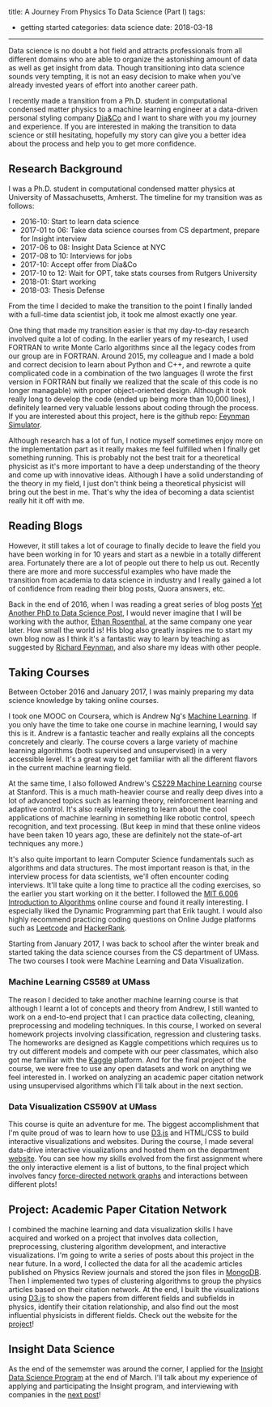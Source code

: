 title: A Journey From Physics To Data Science (Part I)
tags: 
  - getting started
categories: data science
date: 2018-03-18
---

Data science is no doubt a hot field and attracts professionals from all different domains who are able to organize the astonishing amount of data as well as get insight from data. Though transitioning into data science sounds very tempting, it is not an easy decision to make when you’ve already invested years of effort into another career path. 

I recently made a transition from a Ph.D. student in computational condensed matter physics to a machine learning engineer at a data-driven personal styling company [Dia&Co](https://www.dia.com/welcome) and I want to share with you my journey and experience. If you are interested in making the transition to data science or still hesitating, hopefully my story can give you a better idea about the process and help you to get more confidence.

<!-- more -->

## Research Background

I was a Ph.D. student in computational condensed matter physics at University of Massachusetts, Amherst. The timeline for my transition was as follows:

- 2016-10: Start to learn data science
- 2017-01 to 06: Take data science courses from CS department, prepare for Insight interview
- 2017-06 to 08: Insight Data Science at NYC
- 2017-08 to 10: Interviews for jobs
- 2017-10: Accept offer from Dia&Co
- 2017-10 to 12: Wait for OPT, take stats courses from Rutgers University
- 2018-01: Start working
- 2018-03: Thesis Defense

From the time I decided to make the transition to the point I finally landed with a full-time data scientist job, it took me almost exactly one year. 

One thing that made my transition easier is that my day-to-day research involved quite a lot of coding. In the earlier years of my research, I used FORTRAN to write Monte Carlo algorithms since all the legacy codes from our group are in FORTRAN. Around 2015, my colleague and I made a bold and correct decision to learn about Python and C++, and rewrote a quite complicated code in a combination of the two languages (I wrote the first version in FORTRAN but finally we realized that the scale of this code is no longer managable) with proper object-oriented design. Although it took really long to develop the code (ended up being more than 10,000 lines), I definitely learned very valuable lessons about coding through the process. If you are interested about this project, here is the github repo: [Feynman Simulator](https://github.com/kunyuan/Feynman_Simulator).

Although research has a lot of fun, I notice myself sometimes enjoy more on the implementation part as it really makes me feel fulfilled when I finally get something running. This is probably not the best trait for a theoretical physicist as it's more important to have a deep understanding of the theory and come up with innovative ideas. Although I have a solid understanding of the theory in my field, I just don't think being a theoretical physicist will bring out the best in me. That's why the idea of becoming a data scientist really hit it off with me.

## Reading Blogs
However, it still takes a lot of courage to finally decide to leave the field you have been working in for 10 years and start as a newbie in a totally different area. Fortunately there are a lot of people out there to help us out. Recently there are more and more successful examples who have made the transition from academia to data science in industry and I really gained a lot of confidence from reading their blog posts, Quora answers, etc. 

Back in the end of 2016, when I was reading a great series of blog posts [Yet Another PhD to Data Science Post](http://blog.ethanrosenthal.com/2015/09/23/start-to-insight/), I would never imagine that I will be working with the author, [Ethan Rosenthal](http://blog.ethanrosenthal.com/), at the same company one year later. How small the world is! His blog also greatly inspires me to start my own blog now as I think it's a fantastic way to learn by teaching as suggested by [Richard Feynman](https://collegeinfogeek.com/feynman-technique/), and also share my ideas with other people. 

## Taking Courses
Between October 2016 and January 2017, I was mainly preparing my data science knowledge by taking online courses. 

I took one MOOC on Coursera, which is Andrew Ng's [Machine Learning](https://www.coursera.org/learn/machine-learning). If you only have the time to take one course in machine learning, I would say this is it. Andrew is a fantastic teacher and really explains all the concepts concretely and clearly. The course covers a large variety of machine learning algorithms (both supervised and unsupervised) in a very accessible level. It's a great way to get familiar with all the different flavors in the current machine learning field.

At the same time, I also followed Andrew's [CS229 Machine Learning](https://www.youtube.com/watch?v=UzxYlbK2c7E) course at Stanford. This is a much math-heavier course and really deep dives into a lot of advanced topics such as learning theory, reinforcement learning and adaptive control. It's also really interesting to learn about the cool applications of machine learning in something like robotic control, speech recognition, and text processing. (But keep in mind that these online videos have been taken 10 years ago, these are definitely not the state-of-art techniques any more.)

It's also quite important to learn Computer Science fundamentals such as algorithms and data structures. The most important reason is that, in the interview process for data scientists, we'll often encounter coding interviews. It'll take quite a long time to practice all the coding exercises, so the earlier you start working on it the better. I followed the [MIT 6.006 Introduction to Algorithms](https://www.youtube.com/playlist?list=PLUl4u3cNGP61Oq3tWYp6V_F-5jb5L2iHb) online course and found it really interesting. I especially liked the Dynamic Programming part that Erik taught. I would also highly recommend practicing coding questions on Online Judge platforms such as [Leetcode](https://leetcode.com/problemset/all/) and [HackerRank](https://www.hackerrank.com/domains/algorithms).

Starting from January 2017, I was back to school after the winter break and started taking the data science courses from the CS department of UMass. The two courses I took were Machine Learning and Data Visualization.

### Machine Learning CS589 at UMass
The reason I decided to take another machine learning course is that although I learnt a lot of concepts and theory from Andrew, I still wanted to work on a end-to-end project that I can practice data collecting, cleaning, preprocessing and modeling techniques. In this course, I worked on several homework projects involving classification, regression and clustering tasks. The homeworks are designed as Kaggle competitions which requires us to try out different models and compete with our peer classmates, which also got me familiar with the [Kaggle](https://www.kaggle.com/) platform. And for the final project of the course, we were free to use any open datasets and work on anything we feel interested in. I worked on analyzing an academic paper citation network using unsupervised algorithms which I'll talk about in the next section.

### Data Visualization CS590V at UMass
This course is quite an adventure for me. The biggest accomplishment that I'm quite proud of was to learn how to use [D3.js](https://d3js.org/) and HTML/CSS to build interactive visualizations and websites. During the course, I made several data-drive interactive visualizations and hosted them on the department [website](http://www-edlab.cs.umass.edu/~yuanh). You can see how my skills evolved from the first assignment where the only interactive element is a list of buttons, to the final project which involves fancy [force-directed network graphs](http://www-edlab.cs.umass.edu/~yuanh/590v/project/pages/articles.html) and interactions between different plots!


## Project: Academic Paper Citation Network

I combined the machine learning and data visualization skills I have acquired and worked on a project that involves data collection, preprocessing, clustering algorithm development, and interactive visualizations. I'm going to write a series of posts about this project in the near future. In a word, I collected the data for all the academic articles published on Physics Review journals and stored the json files in [MongoDB](https://www.mongodb.com/). Then I implemented two types of clustering algorithms to group the physics articles based on their citation network. At the end, I built the visualizations using [D3.js](https://d3js.org/) to show the papers from different fields and subfields in physics, identify their citation relationship, and also find out the most influential physicists in different fields. Check out the website for the [project](http://www-edlab.cs.umass.edu/~yuanh/590v/project)!

## Insight Data Science

As the end of the sememster was around the corner, I applied for the [Insight Data Science Program](https://www.insightdatascience.com/) at the end of March. I'll talk about my experience of applying and participating the Insight program, and interviewing with companies in the [next post](http://yuanhuangblog.com/2018/06/30/A-Journey-From-Physics-to-Data-Science-Part-II/)!

